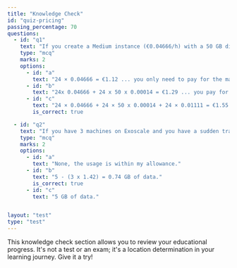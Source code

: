 ```yaml
---
title: "Knowledge Check"
id: "quiz-pricing"
passing_percentage: 70
questions:
  - id: "q1"
    text: "If you create a Medium instance (€0.04666/h) with a 50 GB disk (€0.00014/GB/h) attached to it and run Windows (€0.01111/h) on it for 24 hours, how much will you pay?"
    type: "mcq"
    marks: 2
    options:
      - id: "a"
        text: "24 × 0.04666 = €1.12 ... you only need to pay for the machine."
      - id: "b"
        text: "24x 0.04666 + 24 x 50 x 0.00014 = €1.29 ... you pay for the machine and storage."
      - id: "c"
        text: "24 × 0.04666 + 24 × 50 x 0.00014 + 24 × 0.01111 = €1.55 ... you pay for the machine, storage and license"
        is_correct: true

  - id: "q2"
    text: "If you have 3 machines on Exoscale and you have a sudden traffic spike and the machines transfer 5 GB in one hour but otherwise incur no traffic, for how much data do you have to pay excess bandwidth fees?"
    type: "mcq"
    marks: 2
    options:
      - id: "a"
        text: "None, the usage is within my allowance."
      - id: "b"
        text: "5 - (3 x 1.42) = 0.74 GB of data."
        is_correct: true
      - id: "c"
        text: "5 GB of data."


layout: "test"
type: "test"
---
```


This knowledge check section allows you to review your educational progress. It's not a test or an exam; it's a location determination in your learning journey. Give it a try!
